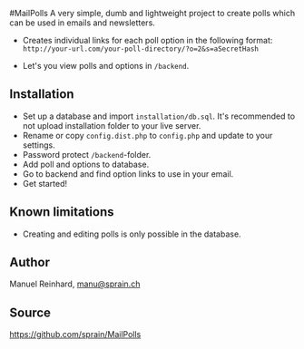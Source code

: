 #MailPolls
A very simple, dumb and lightweight project to create polls which can be used in emails and newsletters.
 
 * Creates individual links for each poll option in the following format:<br>
 `http://your-url.com/your-poll-directory/?o=2&s=aSecretHash`

 * Let's you view polls and options in `/backend`.
 
## Installation
 * Set up a database and import `installation/db.sql`. It's recommended to not upload installation folder to your live server.
 * Rename or copy `config.dist.php` to `config.php` and update to your settings.
 * Password protect `/backend`-folder.
 * Add poll and options to database.
 * Go to backend and find option links to use in your email.
 * Get started!

## Known limitations
 * Creating and editing polls is only possible in the database.

## Author
Manuel Reinhard, <manu@sprain.ch>

## Source
<https://github.com/sprain/MailPolls>
 